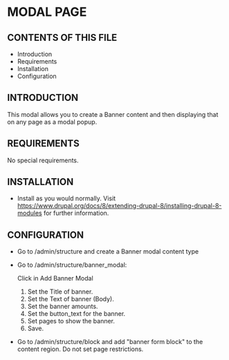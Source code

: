 # MODAL PAGE

## CONTENTS OF THIS FILE


 * Introduction
 * Requirements
 * Installation
 * Configuration


## INTRODUCTION

This modal allows you to create a Banner content and then displaying that on any page as a modal popup.

## REQUIREMENTS

No special requirements.


## INSTALLATION

* Install as you would normally. Visit
   https://www.drupal.org/docs/8/extending-drupal-8/installing-drupal-8-modules
   for further information.


## CONFIGURATION

* Go to /admin/structure and create a Banner modal content type

* Go to /admin/structure/banner_modal:

  Click in Add Banner Modal

   1. Set the Title of banner.
   2. Set the Text of banner (Body).
   3. Set the banner amounts.
   4. Set the button_text for the banner.
   5. Set pages to show the banner.
   6. Save.

* Go to /admin/structure/block and add "banner form block" to the content region. Do not set page restrictions.
